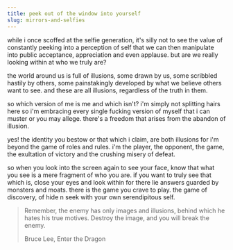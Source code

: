 ```yaml
---
title: peek out of the window into yourself
slug: mirrors-and-selfies
---
```

while i once scoffed at the selfie generation, it's silly not to see the value of constantly peeking into a perception of self that we can then manipulate into public acceptance, appreciation and even applause. but are we really looking within at who we truly are?

the world around us is full of illusions, some drawn by us, some scribbled hastily by others, some painstakingly developed by what we believe others want to see. and these are all illusions, regardless of the truth in them. 

so which version of me is me and which isn't? i'm simply not splitting hairs here so i'm embracing every single fucking version of myself that i can muster or you may allege. there's a freedom that arises from the abandon of illusion.

yes! the identity you bestow or that which i claim, are both illusions for i'm beyond the game of roles and rules. i'm the player, the opponent, the game, the exultation of victory and the crushing misery of defeat.

so when you look into the screen again to see your face, know that what you see is a mere fragment of who you are. if you want to truly see that which is, close your eyes and look within for there lie answers guarded by monsters and moats. there is the game you crave to play. the game of discovery, of hide n seek with your own serendipitous self.

> Remember, the enemy has only images and illusions, behind which he hates his true motives. Destroy the image, and you will break the enemy. 
> 
> Bruce Lee, Enter the Dragon
